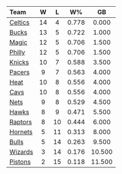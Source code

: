 | Team                            |  W  |  L  |  W%   |   GB   |
|:--------------------------------|:---:|:---:|:-----:|:------:|
| [Celtics](/r/bostonceltics)     | 14  |  4  | 0.778 | 0.000  |
| [Bucks](/r/MkeBucks)            | 13  |  5  | 0.722 | 1.000  |
| [Magic](/r/OrlandoMagic)        | 12  |  5  | 0.706 | 1.500  |
| [Philly](/r/sixers)             | 12  |  5  | 0.706 | 1.500  |
| [Knicks](/r/NYKnicks)           | 10  |  7  | 0.588 | 3.500  |
| [Pacers](/r/pacers)             |  9  |  7  | 0.563 | 4.000  |
| [Heat](/r/heat)                 | 10  |  8  | 0.556 | 4.000  |
| [Cavs](/r/clevelandcavs)        | 10  |  8  | 0.556 | 4.000  |
| [Nets](/r/GoNets)               |  9  |  8  | 0.529 | 4.500  |
| [Hawks](/r/AtlantaHawks)        |  8  |  9  | 0.471 | 5.500  |
| [Raptors](/r/torontoraptors)    |  8  | 10  | 0.444 | 6.000  |
| [Hornets](/r/CharlotteHornets)  |  5  | 11  | 0.313 | 8.000  |
| [Bulls](/r/chicagobulls)        |  5  | 14  | 0.263 | 9.500  |
| [Wizards](/r/washingtonwizards) |  3  | 14  | 0.176 | 10.500 |
| [Pistons](/r/DetroitPistons)    |  2  | 15  | 0.118 | 11.500 |